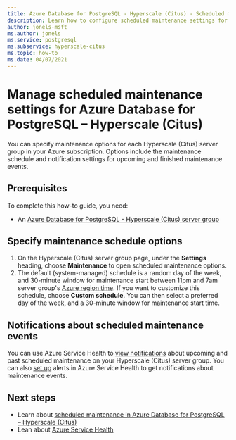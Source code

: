 ```yaml
---
title: Azure Database for PostgreSQL - Hyperscale (Citus) - Scheduled maintenance - Azure portal
description: Learn how to configure scheduled maintenance settings for an Azure Database for PostgreSQL - Hyperscale (Citus) from the Azure portal.
author: jonels-msft
ms.author: jonels
ms.service: postgresql
ms.subservice: hyperscale-citus
ms.topic: how-to
ms.date: 04/07/2021
---
```


# Manage scheduled maintenance settings for Azure Database for PostgreSQL – Hyperscale (Citus)

You can specify maintenance options for each Hyperscale (Citus) server group in
your Azure subscription. Options include the maintenance schedule and
notification settings for upcoming and finished maintenance events.

## Prerequisites

To complete this how-to guide, you need:

- An [Azure Database for PostgreSQL - Hyperscale (Citus) server
  group](quickstart-create-portal.md)

## Specify maintenance schedule options

1. On the Hyperscale (Citus) server group page, under the **Settings** heading,
   choose **Maintenance** to open scheduled maintenance options.
2. The default (system-managed) schedule is a random day of the week, and
   30-minute window for maintenance start between 11pm and 7am server group's
   [Azure region time](https://go.microsoft.com/fwlink/?linkid=2143646). If you
   want to customize this schedule, choose **Custom schedule**. You can then
   select a preferred day of the week, and a 30-minute window for maintenance
   start time.

## Notifications about scheduled maintenance events

You can use Azure Service Health to [view
notifications](../service-health/service-notifications.md) about upcoming
and past scheduled maintenance on your Hyperscale (Citus) server group. You can
also [set up](../service-health/resource-health-alert-monitor-guide.md)
alerts in Azure Service Health to get notifications about maintenance events.

## Next steps

* Learn about [scheduled maintenance in Azure Database for PostgreSQL – Hyperscale (Citus)](concepts-maintenance.md)
* Lean about [Azure Service Health](../service-health/overview.md)
